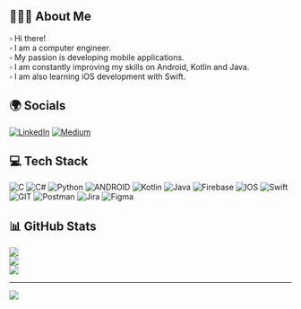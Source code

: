 ## 👩🏽‍💻 About Me
▫ Hi there! <br/>
▫️ I am a computer engineer. <br/>
▫️ My passion is developing mobile applications. <br/>
▫️ I am constantly improving my skills on Android, Kotlin and Java. <br/>
▫️ I am also learning iOS development with Swift.

## 🌍 Socials
[![LinkedIn](https://img.shields.io/badge/LinkedIn-%230077B5.svg?logo=linkedin&logoColor=white)](https://linkedin.com/in/%C5%9Fevval-%C3%B6zdamar-945120201/) [![Medium](https://img.shields.io/badge/Medium-12100E?logo=medium&logoColor=white)](https://medium.com/@ozdamarsevval) 

## 💻 Tech Stack
![C](https://img.shields.io/badge/c-%2300599C.svg?style=for-the-badge&logo=c&logoColor=white)
![C#](https://img.shields.io/badge/c%23-%23239120.svg?style=for-the-badge&logo=csharp&logoColor=white) 
![Python](https://img.shields.io/badge/python-3670A0?style=for-the-badge&logo=python&logoColor=ffdd54)
![ANDROID](https://img.shields.io/badge/android-%2320232a.svg?style=for-the-badge&logo=android&logoColor=%a4c639)
![Kotlin](https://img.shields.io/badge/kotlin-%230095D5.svg?style=for-the-badge&logo=kotlin&logoColor=white)
![Java](https://img.shields.io/badge/java-%23ED8B00.svg?style=for-the-badge&logo=openjdk&logoColor=white)
![Firebase](https://img.shields.io/badge/firebase-%23039BE5.svg?style=for-the-badge&logo=firebase)
![IOS](https://img.shields.io/badge/IOS-%2320232a.svg?style=for-the-badge&logo=apple&logoColor=white)
![Swift](https://img.shields.io/badge/swift-F54A2A?style=for-the-badge&logo=swift&logoColor=white)
![GIT](https://img.shields.io/badge/Git-fc6d26?style=for-the-badge&logo=git&logoColor=white)
![Postman](https://img.shields.io/badge/Postman-FF6C37?style=for-the-badge&logo=postman&logoColor=white)
![Jira](https://img.shields.io/badge/jira-%230A0FFF.svg?style=for-the-badge&logo=jira&logoColor=white)
![Figma](https://img.shields.io/badge/figma-%23F24E1E.svg?style=for-the-badge&logo=figma&logoColor=white)


## 📊 GitHub Stats

![](https://github-readme-stats.vercel.app/api?username=sevvaloz&theme=tokyonight&hide_border=false&include_all_commits=true&count_private=true)<br/>
![](https://github-readme-streak-stats.herokuapp.com/?user=sevvaloz&theme=tokyonight&hide_border=false)<br/>
![](https://github-readme-stats.vercel.app/api/top-langs/?username=sevvaloz&theme=tokyonight&hide_border=false&include_all_commits=true&count_private=true&layout=compact)

---
[![](https://visitcount.itsvg.in/api?id=sevvaloz&icon=5&color=1)](https://visitcount.itsvg.in)

<!-- Proudly created with GPRM ( https://gprm.itsvg.in ) -->
